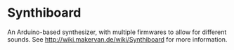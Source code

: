 # Synthiboard

An Arduino-based synthesizer, with multiple firmwares to allow for different sounds. See http://wiki.makervan.de/wiki/Synthiboard for more information.

